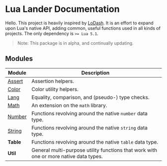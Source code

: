 # Lua Lander Documentation

Hello. This project is heavily inspired by [LoDash](https://lodash.com/). It is an effort to expand upon Lua's native API, adding common, useful functions used in all kinds of projects. The only dependency is `>= Lua 5.1`.

> Note: This package is in alpha, and continually updating.

## Modules

| Module                                                       | Description                                                  |
| ------------------------------------------------------------ | ------------------------------------------------------------ |
| [Assert](https://github.com/skrolikowski/Lua-Lander/blob/master/docs/assert.md) | Assertion helpers.                                           |
| [Color](https://github.com/skrolikowski/Lua-Lander/blob/master/docs/color.md) | Color utility helpers.                                       |
| [Lang](https://github.com/skrolikowski/Lua-Lander/blob/master/docs/lang.md) | Equality, comparison, and (pseudo-) type checks.             |
| [Math](https://github.com/skrolikowski/Lua-Lander/blob/master/docs/math.md) | An extension on the `math` library.                          |
| [Number](https://github.com/skrolikowski/Lua-Lander/blob/master/docs/number.md) | Functions revolving around the native `number` data type.    |
| [String](https://github.com/skrolikowski/Lua-Lander/blob/master/docs/string.md) | Functions revolving around the native `string` data type.    |
| **Table**                                                    | Functions revolving around the native `table` data type.     |
| **Util**                                                     | General multi-purpose utility functions that work with one or more native data types. |

